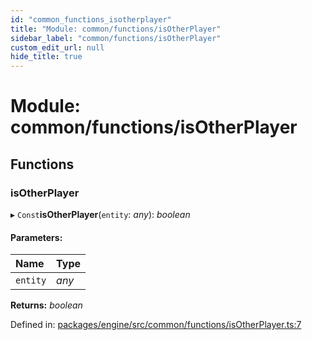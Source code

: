 ```yaml
---
id: "common_functions_isotherplayer"
title: "Module: common/functions/isOtherPlayer"
sidebar_label: "common/functions/isOtherPlayer"
custom_edit_url: null
hide_title: true
---
```


# Module: common/functions/isOtherPlayer

## Functions

### isOtherPlayer

▸ `Const`**isOtherPlayer**(`entity`: *any*): *boolean*

#### Parameters:

Name | Type |
:------ | :------ |
`entity` | *any* |

**Returns:** *boolean*

Defined in: [packages/engine/src/common/functions/isOtherPlayer.ts:7](https://github.com/xr3ngine/xr3ngine/blob/716a06460/packages/engine/src/common/functions/isOtherPlayer.ts#L7)
